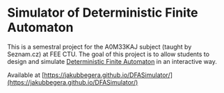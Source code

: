 # Simulator of Deterministic Finite Automaton
This is a semestral project for the A0M33KAJ subject (taught by Seznam.cz) at FEE CTU. The goal of this project is to allow students to design and simulate [Deterministic Finite Automaton](https://en.wikipedia.org/wiki/Deterministic_finite_automaton) in an interactive way.

Available at [https://jakubbegera.github.io/DFASimulator/](https://jakubbegera.github.io/DFASimulator/)
